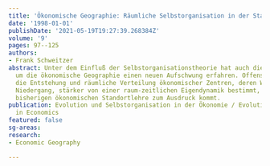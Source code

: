 ```yaml
---
title: 'Ökonomische Geographie: Räumliche Selbstorganisation in der Standortverteilung'
date: '1998-01-01'
publishDate: '2021-05-19T19:27:39.268384Z'
volume: '9'
pages: 97--125
authors:
- Frank Schweitzer
abstract: Unter dem Einfluß der Selbstorganisationstheorie hat auch die Diskussion
  um die ökonomische Geographie einen neuen Aufschwung erfahren. Offensichtlich wird
  die Entstehung und räumliche Verteilung ökonomischer Zentren, deren Wachstum oder
  Niedergang, stärker von einer raum-zeitlichen Eigendynamik bestimmt, als es in der
  bisherigen ökonomischen Standortlehre zum Ausdruck kommt.
publication: Evolution und Selbstorganisation in der Ökonomie / Evolution and Self-Organization
  in Economics
featured: false
sg-areas:
research:
- Economic Geography

---
```

